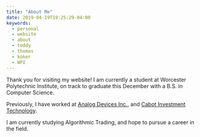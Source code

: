 ```yaml
---
title: "About Me"
date: 2019-04-19T19:25:29-04:00
keywords:
  - personal
  - website
  - about
  - teddy
  - thomas
  - koker
  - WPI
---
```


Thank you for visiting my website! I am currently a student at Worcester Polytechnic Institute, on track to graduate this December with a B.S. in Computer Science.

Previously, I have worked at [Analog Devices Inc.](https://www.analog.com/en/index.html), and [Cabot Investment Technology](https://www.cabotintech.com/).

I am currently studying Algorithmic Trading, and hope to pursue a career in the field.
